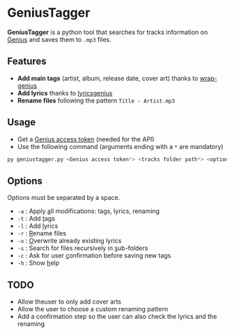 # GeniusTagger

**GeniusTagger** is a python tool that searches for tracks information on [Genius](https://genius.com/) and saves them to `.mp3` files.

## Features

- **Add main tags** (artist, album, release date, cover art) thanks to [wrap-genius](https://github.com/fedecalendino/wrap-genius)
- **Add lyrics** thanks to [lyricsgenius](https://lyricsgenius.readthedocs.io/en/master/index.html)
- **Rename files** following the pattern `Title - Artist.mp3`

## Usage

- Get a [Genius access token](https://genius.com/api-clients) (needed for the API)
- Use the following command (arguments ending with a `*` are mandatory)

```bash
py geniustagger.py <Genius access token*> <tracks folder path*> <options>
```

## Options

Options must be separated by a space.

- `-a` : Apply <u>a</u>ll modifications: tags, lyrics, renaming
- `-t` : Add <u>t</u>ags
- `-l` : Add <u>l</u>yrics
- `-r` : <u>R</u>ename files
- `-o` : <u>O</u>verwrite already existing lyrics
- `-s` : Search for files recursively in <u>s</u>ub-folders
- `-c` : Ask for user <u>c</u>onfirmation before saving new tags
- `-h` : Show <u>h</u>elp

## TODO

- Allow theuser to only add cover arts
- Allow the user to choose a custom renaming pattern
- Add a confirmation step so the user can also check the lyrics and the renaming
